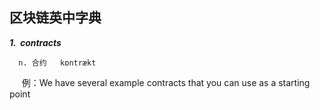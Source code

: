 区块链英中字典
-------------------------------
***1.  contracts***

      n. 合约   kɒntrækt

      例：We have several example contracts that you can use as a starting point


